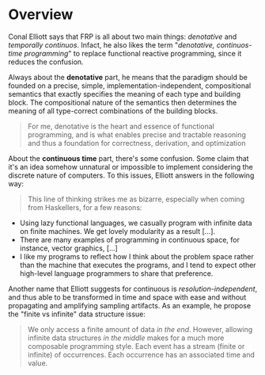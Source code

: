 # Overview

Conal Elliott says that FRP is all about two main things: *denotative* and *temporally continuos*. Infact, he also likes the term "*denotative, continuos-time programming*" to replace functional reactive programming, since it reduces the confusion.

Always about the **denotative** part, he means that the paradigm should be founded on a precise, simple, implementation-independent, compositional semantics that exactly specifies the meaning of each type and building block. The compositional nature of the semantics then determines the meaning of all type-correct combinations of the building blocks.

>For me, denotative is the heart and essence of functional programming, and is what enables precise and tractable reasoning and thus a foundation for correctness, derivation, and optimization

About the **continuous time** part, there's some confusion. Some claim that it's an idea somehow unnatural or impossible to implement considering the discrete nature of computers. To this issues, Elliott answers in the following way:

>This line of thinking strikes me as bizarre, especially when coming from Haskellers, for a few reasons:
- Using lazy functional languages, we casually program with infinite data on finite machines. We get lovely modularity as a result [...].
- There are many examples of programming in continuous space, for instance, vector graphics, [...]
- I like my programs to reflect how I think about the problem space rather than the machine that executes the programs, and I tend to expect other high-level language programmers to share that preference.

Another name that Elliott suggests for continuous is *resolution-independent*, and thus able to be transformed in time and space with ease and without propagating and amplifying sampling artifacts. As an example, he propose the "finite vs infinite" data structure issue:

>We only access a finite amount of data *in the end*. However, allowing infinite data structures *in the middle* makes for a much more composable programming style. Each event has a stream (finite or infinite) of occurrences. Each occurrence has an associated time and value.
